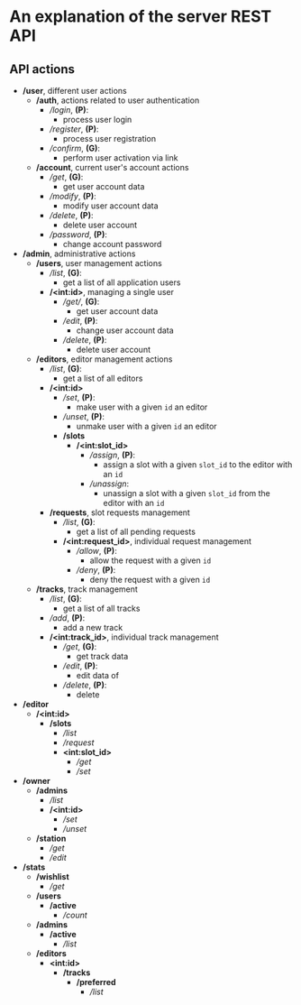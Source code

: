 # An explanation of the server REST API

## API actions

- **/user**, different user actions
    - **/auth**, actions related to user authentication
        - */login*, **(P)**:
            - process user login
        - */register*, **(P)**:
            - process user registration
        - */confirm*, **(G)**:
            - perform user activation via link
    - **/account**, current user's account actions
        - */get*, **(G)**:
            - get user account data
        - */modify*, **(P)**:
            - modify user account data
        - */delete*, **(P)**:
            - delete user account
        - */password*, **(P)**:
            - change account password
- **/admin**, administrative actions
    - **/users**, user management actions
        - */list*, **(G)**:
            - get a list of all application users
        - **/&lt;int:id&gt;**, managing a single user
            - */get/*, **(G)**:
                - get user account data
            - */edit*, **(P)**:
                - change user account data
            - */delete*, **(P)**:
                - delete user account
    - **/editors**, editor management actions
        - */list*, **(G)**:
            - get a list of all editors
        - **/&lt;int:id&gt;**
            - */set*, **(P)**:
                - make user with a given `id` an editor
            - */unset*, **(P)**:
                - unmake user with a given `id` an editor
            - **/slots**
                - **/&lt;int:slot_id&gt;**
                    - */assign*, **(P)**:
                        - assign a slot with a given `slot_id` to the editor with an `id`
                    - */unassign*:
                        - unassign a slot with a given `slot_id` from the editor with an `id`
        - **/requests**, slot requests management
            - */list*, **(G)**:
                - get a list of all pending requests
            - **/&lt;int:request_id&gt;**, individual request management
                - */allow*, **(P)**:
                    - allow the request with a given `id`
                - */deny*, **(P)**:
                    - deny the request with a given `id`
    - **/tracks**, track management
        - */list*, **(G)**:
            - get a list of all tracks
        - */add*, **(P)**:
            - add a new track
        - **/&lt;int:track_id&gt;**, individual track management
            - */get*, **(G)**:
                - get track data
            - */edit*, **(P)**:
                - edit data of
            - */delete*, **(P)**:
                - delete
- **/editor**
    - **/&lt;int:id&gt;**
        - **/slots**
            - */list*
            - */request*
            - **&lt;int:slot_id&gt;**
                - */get*
                - */set*
- **/owner**
    - **/admins**
        - */list*
        - **/&lt;int:id&gt;**
            - */set*
            - */unset*
    - **/station**
        - */get*
        - */edit*
- **/stats**
    - **/wishlist**
        - */get*
    - **/users**
        - **/active**
            - */count*
    - **/admins**
        - **/active**
            - */list*
    - **/editors**
        - **&lt;int:id&gt;**
            - **/tracks**
                - **/preferred**
                    - */list*
